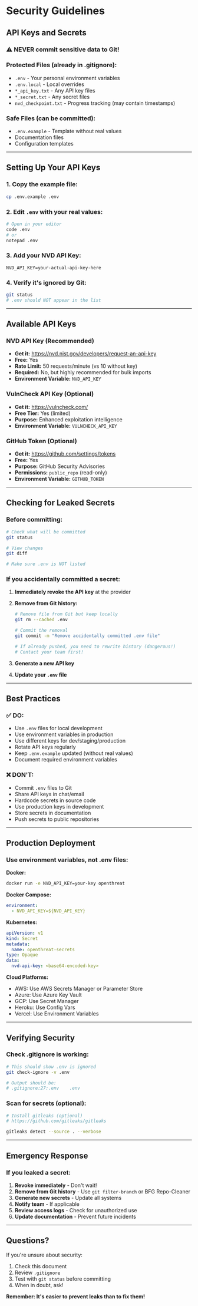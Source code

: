 # Security Guidelines

## API Keys and Secrets

### ⚠️ NEVER commit sensitive data to Git!

### Protected Files (already in .gitignore):
- `.env` - Your personal environment variables
- `.env.local` - Local overrides
- `*_api_key.txt` - Any API key files
- `*_secret.txt` - Any secret files
- `nvd_checkpoint.txt` - Progress tracking (may contain timestamps)

### Safe Files (can be committed):
- `.env.example` - Template without real values
- Documentation files
- Configuration templates

---

## Setting Up Your API Keys

### 1. Copy the example file:
```bash
cp .env.example .env
```

### 2. Edit `.env` with your real values:
```bash
# Open in your editor
code .env
# or
notepad .env
```

### 3. Add your NVD API Key:
```env
NVD_API_KEY=your-actual-api-key-here
```

### 4. Verify it's ignored by Git:
```bash
git status
# .env should NOT appear in the list
```

---

## Available API Keys

### NVD API Key (Recommended)
- **Get it:** https://nvd.nist.gov/developers/request-an-api-key
- **Free:** Yes
- **Rate Limit:** 50 requests/minute (vs 10 without key)
- **Required:** No, but highly recommended for bulk imports
- **Environment Variable:** `NVD_API_KEY`

### VulnCheck API Key (Optional)
- **Get it:** https://vulncheck.com/
- **Free Tier:** Yes (limited)
- **Purpose:** Enhanced exploitation intelligence
- **Environment Variable:** `VULNCHECK_API_KEY`

### GitHub Token (Optional)
- **Get it:** https://github.com/settings/tokens
- **Free:** Yes
- **Purpose:** GitHub Security Advisories
- **Permissions:** `public_repo` (read-only)
- **Environment Variable:** `GITHUB_TOKEN`

---

## Checking for Leaked Secrets

### Before committing:
```bash
# Check what will be committed
git status

# View changes
git diff

# Make sure .env is NOT listed
```

### If you accidentally committed a secret:

1. **Immediately revoke the API key** at the provider
2. **Remove from Git history:**
   ```bash
   # Remove file from Git but keep locally
   git rm --cached .env
   
   # Commit the removal
   git commit -m "Remove accidentally committed .env file"
   
   # If already pushed, you need to rewrite history (dangerous!)
   # Contact your team first!
   ```

3. **Generate a new API key**
4. **Update your `.env` file**

---

## Best Practices

### ✅ DO:
- Use `.env` files for local development
- Use environment variables in production
- Use different keys for dev/staging/production
- Rotate API keys regularly
- Keep `.env.example` updated (without real values)
- Document required environment variables

### ❌ DON'T:
- Commit `.env` files to Git
- Share API keys in chat/email
- Hardcode secrets in source code
- Use production keys in development
- Store secrets in documentation
- Push secrets to public repositories

---

## Production Deployment

### Use environment variables, not .env files:

**Docker:**
```bash
docker run -e NVD_API_KEY=your-key openthreat
```

**Docker Compose:**
```yaml
environment:
  - NVD_API_KEY=${NVD_API_KEY}
```

**Kubernetes:**
```yaml
apiVersion: v1
kind: Secret
metadata:
  name: openthreat-secrets
type: Opaque
data:
  nvd-api-key: <base64-encoded-key>
```

**Cloud Platforms:**
- AWS: Use AWS Secrets Manager or Parameter Store
- Azure: Use Azure Key Vault
- GCP: Use Secret Manager
- Heroku: Use Config Vars
- Vercel: Use Environment Variables

---

## Verifying Security

### Check .gitignore is working:
```bash
# This should show .env is ignored
git check-ignore -v .env

# Output should be:
# .gitignore:27:.env    .env
```

### Scan for secrets (optional):
```bash
# Install gitleaks (optional)
# https://github.com/gitleaks/gitleaks

gitleaks detect --source . --verbose
```

---

## Emergency Response

### If you leaked a secret:

1. **Revoke immediately** - Don't wait!
2. **Remove from Git history** - Use `git filter-branch` or BFG Repo-Cleaner
3. **Generate new secrets** - Update all systems
4. **Notify team** - If applicable
5. **Review access logs** - Check for unauthorized use
6. **Update documentation** - Prevent future incidents

---

## Questions?

If you're unsure about security:
1. Check this document
2. Review `.gitignore`
3. Test with `git status` before committing
4. When in doubt, ask!

**Remember: It's easier to prevent leaks than to fix them!**
